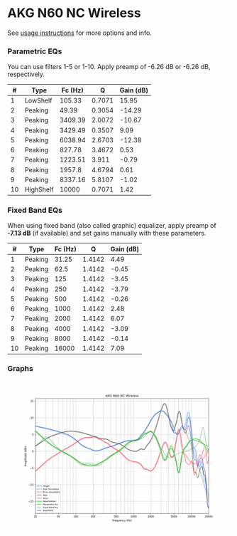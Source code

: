 # AKG N60 NC Wireless
See [usage instructions](https://github.com/jaakkopasanen/AutoEq#usage) for more options and info.

### Parametric EQs
You can use filters 1-5 or 1-10. Apply preamp of -6.26 dB or -6.26 dB, respectively.

|   # | Type      |   Fc (Hz) |      Q |   Gain (dB) |
|-----|-----------|-----------|--------|-------------|
|   1 | LowShelf  |    105.33 | 0.7071 |       15.95 |
|   2 | Peaking   |     49.39 | 0.3054 |      -14.29 |
|   3 | Peaking   |   3409.39 | 2.0072 |      -10.67 |
|   4 | Peaking   |   3429.49 | 0.3507 |        9.09 |
|   5 | Peaking   |   6038.94 | 2.6703 |      -12.38 |
|   6 | Peaking   |    827.78 | 3.4672 |        0.53 |
|   7 | Peaking   |   1223.51 | 3.911  |       -0.79 |
|   8 | Peaking   |   1957.8  | 4.6794 |        0.61 |
|   9 | Peaking   |   8337.16 | 5.8107 |       -1.02 |
|  10 | HighShelf |  10000    | 0.7071 |        1.42 |

### Fixed Band EQs
When using fixed band (also called graphic) equalizer, apply preamp of **-7.13 dB** (if available) and set gains manually with these parameters.

|   # | Type    |   Fc (Hz) |      Q |   Gain (dB) |
|-----|---------|-----------|--------|-------------|
|   1 | Peaking |     31.25 | 1.4142 |        4.49 |
|   2 | Peaking |     62.5  | 1.4142 |       -0.45 |
|   3 | Peaking |    125    | 1.4142 |       -3.45 |
|   4 | Peaking |    250    | 1.4142 |       -3.79 |
|   5 | Peaking |    500    | 1.4142 |       -0.26 |
|   6 | Peaking |   1000    | 1.4142 |        2.48 |
|   7 | Peaking |   2000    | 1.4142 |        6.07 |
|   8 | Peaking |   4000    | 1.4142 |       -3.09 |
|   9 | Peaking |   8000    | 1.4142 |       -0.14 |
|  10 | Peaking |  16000    | 1.4142 |        7.09 |

### Graphs
![](./AKG%20N60%20NC%20Wireless.png)
